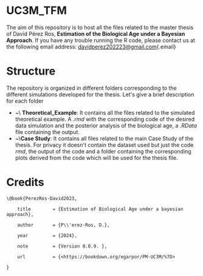 # UC3M_TFM


The aim of this repository is to host all the files related to the master thesis of David Pérez Ros, **Estimation of the Biological Age under a Bayesian Approach**. If you have any trouble running the R code, please contact us at the following email address: [davidperez202223\@gmail.com](mailto:davidperez202223@gmail.com){.email}

# Structure

The repository is organized in different folders corresponding to the different simulations developed for the thesis. Let's give a brief description for each folder

-   \~\\ **Theoretical_Example**: It contains all the files related to the simulated theoretical example. A *.rmd* with the corresponding code of the desired data simulation and the posterior analysis of the biological age, a *.RData* file containing the output.
-   \~\\**Case Study**: It contains all files related to the main Case Study of the thesis. For privacy it doesn't contain the dataset used but just the code *rmd*, the output of the code and a folder containing the corresponding plots derived from the code which will be used for the thesis file.


# Credits

```
\@book{PerezRos-David2023,

    title        = {Estimation of Biological Age under a bayesian approach},

    author       = {P\\'erez-Ros, D.},

    year         = {2024},

    note         = {Version 0.0.9. },

    url          = {<https://bookdown.org/egarpor/PM-UC3M/%7D>

}
```



